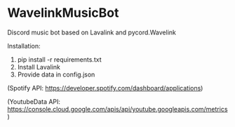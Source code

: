 # WavelinkMusicBot
Discord music bot based on Lavalink and pycord.Wavelink

Installation:
1. pip install -r requirements.txt
2. Install Lavalink
2. Provide data in config.json 

(Spotify API: https://developer.spotify.com/dashboard/applications)

(YoutubeData API: https://console.cloud.google.com/apis/api/youtube.googleapis.com/metrics)
 
